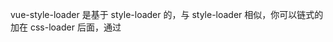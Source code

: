 vue-style-loader 是基于 style-loader 的，与 style-loader 相似，你可以链式的加在 css-loader 后面，通过 <style> 标签动态的将 css 注入到 document 中。因为它会作为一个内置的依赖被vue-loader 使用，所以通常你不需要自己手动的配置它。
但是如果要支持 Vue SSR 的话，你最好使用 vue-style-loader。当我们以 node 为 target 打包，所有渲染的组件里的 样式会被收集起来并且以 context.styles 暴露给 Vue render context。这样你就可以简单的把样式插入到 <head> 标签中了。
 